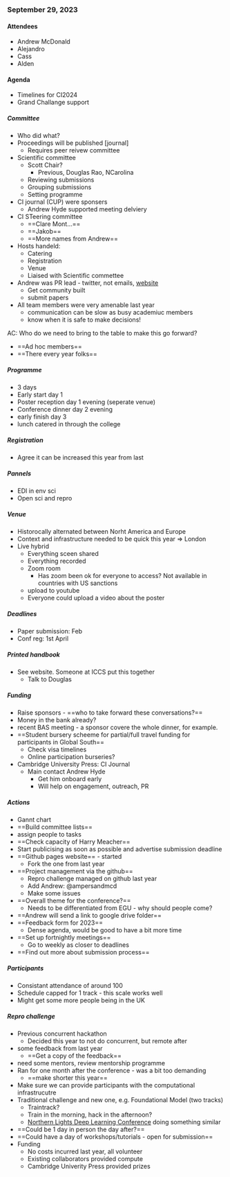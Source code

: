 ### September 29, 2023

#### Attendees
- Andrew McDonald
- Alejandro
- Cass
- Alden

#### Agenda
- Timelines for CI2024
- Grand Challange support


##### Committee
- Who did what?
- Proceedings will be published [journal]
    - Requires peer reivew committee
- Scientific committee
    - Scott Chair?
        - Previous, Douglas Rao, NCarolina
    - Reviewing submissions
    - Grouping submissions
    - Setting programme
- CI journal (CUP) were sponsers
    - Andrew Hyde supported meeting delviery
- CI STeering committee
    - ==Clare Mont...==
    - ==Jakob==
    - ==More names from Andrew==
- Hosts handeld:
    - Catering
    - Registration
    - Venue
    - Liaised with Scientific commettee
- Andrew was PR lead - twitter, not emails, [website]()
    - Get community built
    - submit papers
- All team members were very amenable last year
    - communication can be slow as busy academiuc members
    - know when it is safe to make decisions!

AC: Who do we need to bring to the table to make this go forward?
- ==Ad hoc members==
- ==There every year folks==



##### Programme
- 3 days
- Early start day 1
- Poster reception day 1 evening (seperate venue)
- Conference dinner day 2 evening
- early finish day 3
- lunch catered in through the college

##### Registration
- Agree it can be increased this year from last

##### Pannels
- EDI in env sci
- Open sci and repro


##### Venue
- Historocally alternated between Norht America and Europe
- Context and infrastructure needed to be quick this year => London
- Live hybrid
    - Everything sceen shared
    - Everything recorded 
    - Zoom room
        - Has zoom been ok for everyone to access? Not available in countries with US sanctions
    - upload to youtube
    - Everyone could upload a video about the poster

##### Deadlines
- Paper submission: Feb
- Conf reg: 1st April


##### Printed handbook
- See website. Someone at ICCS put this together
    - Talk to Douglas

##### Funding
- Raise sponsors - ==who to take forward these conversations?==
- Money in the bank already?
- recent BAS meeting - a sponsor covere the whole dinner, for example. 
- ==Student bursery scheeme for partial/full travel funding for participants in Global South==
    - Check visa timelines
    - Online participation burseries?
- Cambridge University Press: CI Journal
    - Main contact Andrew Hyde
        - Get him onboard early
        - Will help on engagement, outreach, PR


##### Actions
- Gannt chart
- ==Build committee lists==
- assign people to tasks
- ==Check capacity of Harry Meacher==
- Start publicising as soon as possible and advertise submission deadline
- ==Github pages website== - started
    - Fork the one from last year
- ==Project management via the github==
    - Repro challenge managed on github last year
    - Add Andrew: @ampersandmcd
    - Make some issues
- ==Overall theme for the conference?==
    - Needs to be differentiated from EGU - why should people come?
- ==Andrew will send a link to google drive folder==
- ==Feedback form for 2023==
    - Dense agenda, would be good to have a bit more time
- ==Set up fortnightly meetings==
    - Go to weekly as closer to deadlines
- ==Find out more about submission process==





##### Participants
- Consistant attendance of around 100
- Schedule capped for 1 track - this scale works well
- Might get some more people being in the UK

##### Repro challenge
- Previous concurrent hackathon
    - Decided this year to not do concurrent, but remote after
- some feedback from last year
    - ==Get a copy of the feedback==
- need some mentors, review mentorship programme
- Ran for one month after the conference - was a bit too demanding
    - ==make shorter this year==
- Make sure we can provide participants with the computational infrastrucutre
- Traditional challenge and new one, e.g. Foundational Model (two tracks)
    - Traintrack?
    - Train in the morning, hack in the afternoon?
    - [Northern Lights Deep Learning Conference](https://www.nldl.org/) doing something similar
- ==Could be 1 day in person the day after?==
- ==Could have a day of workshops/tutorials - open for submission==
- Funding
    - No costs incurred last year, all volunteer
    - Existing collaborators provided compute
    - Cambridge Univerity Press provided prizes